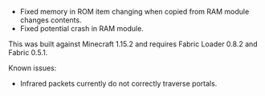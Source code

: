 * Fixed memory in ROM item changing when copied from RAM module changes contents.
* Fixed potential crash in RAM module.

This was built against Minecraft 1.15.2 and requires Fabric Loader 0.8.2 and Fabric 0.5.1.

Known issues:
* Infrared packets currently do not correctly traverse portals.
